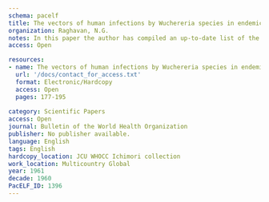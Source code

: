 ```yaml
---
schema: pacelf
title: The vectors of human infections by Wuchereria species in endemic areas and their biology.
organization: Raghavan, N.G.
notes: In this paper the author has compiled an up-to-date list of the principal natural vectors of human Wuchereria infections, arranged by zoogeographical regions and countries, and gives data on natural and experimental filarial infection rates in vectors in different parts of the world. As an aid to workers in areas where Wuchereria and Plasmodium infections co-exist, he also provides a list of anophelines as filarial vectors, including in this list the results of natural and experimental studies of Wuchereria infection both alone and in combination with malaria.
access: Open

resources:
- name: The vectors of human infections by Wuchereria species in endemic areas and their biology.
  url: '/docs/contact_for_access.txt'
  format: Electronic/Hardcopy
  access: Open
  pages: 177-195
 
category: Scientific Papers
access: Open
journal: Bulletin of the World Health Organization
publisher: No publisher available. 
language: English 
tags: English 
hardcopy_location: JCU WHOCC Ichimori collection
work_location: Multicountry Global
year: 1961
decade: 1960
PacELF_ID: 1396
---
```

